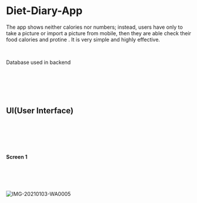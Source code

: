 # Diet-Diary-App

<p>The app shows neither calories nor numbers;
instead, users have only to take a picture or
import a picture from mobile, then they are
able check their food calories and protine .
It is very simple and highly effective.</p>
<br>
<p>Database used in backend</p>

<br>
<br>
<br>
<br>

<h2>UI(User Interface)</h2>
<br>
<br>
<br>
<br>

<h4>Screen 1</h4>

<br>
<br>
<br>


![IMG-20210103-WA0005](https://user-images.githubusercontent.com/56448711/105232876-0e1a7d00-5b8f-11eb-9666-4ffc2e48307e.jpg)
